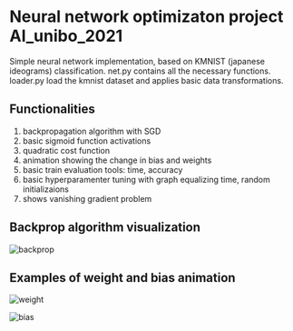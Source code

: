 
# Neural network optimizaton project AI_unibo_2021

Simple neural network implementation, based on KMNIST (japanese ideograms) classification.
net.py contains all the necessary functions. 
loader.py load the kmnist dataset and applies basic data transformations. 

## Functionalities 

1)  backpropagation algorithm with SGD 
2)  basic sigmoid function activations
3)  quadratic cost function 
4)  animation showing the change in bias and weights 
5)  basic train evaluation tools: time, accuracy
6)  basic hyperparamenter tuning with graph equalizing time, random initializaions
7)  shows vanishing gradient problem 

## Backprop algorithm visualization 

![backprop](https://user-images.githubusercontent.com/32902835/110661686-1c673b80-81c5-11eb-8117-ff8f0a7c6c7d.png)

## Examples of weight and bias animation
![weight](https://user-images.githubusercontent.com/32902835/112352990-91f60000-8ccb-11eb-814a-a8919fad04d0.gif)

![bias](https://user-images.githubusercontent.com/32902835/112353099-b2be5580-8ccb-11eb-8cbd-0e8440df05ae.gif)
